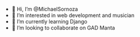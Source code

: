 - 👋 Hi, I’m @MichaelSornoza
- 👀 I’m interested in web development and musician
- 🌱 I’m currently learning Django
- 💞️ I’m looking to collaborate on GAD Manta

<!---
MichaelSornoza/MichaelSornoza is a ✨ special ✨ repository because its `README.md` (this file) appears on your GitHub profile.
You can click the Preview link to take a look at your changes.
--->
